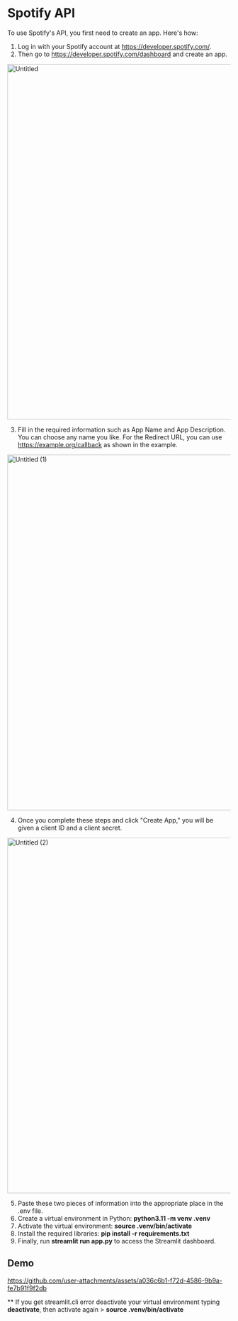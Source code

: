 
# Spotify API

To use Spotify's API, you first need to create an app. Here's how:

1. Log in with your Spotify account at https://developer.spotify.com/.
2. Then go to https://developer.spotify.com/dashboard and create an app.

<img width="800" alt="Untitled" src="https://github.com/user-attachments/assets/a9e5c003-7d13-46cd-85db-f16f87262c50">

3. Fill in the required information such as App Name and App Description. You can choose any name you like. For the Redirect URL, you can use https://example.org/callback as shown in the example.

<img width="800" alt="Untitled (1)" src="https://github.com/user-attachments/assets/5a5e09cb-0b6f-46a9-9265-f8c024f555aa">

4. Once you complete these steps and click "Create App," you will be given a client ID and a client secret.

<img width="800" alt="Untitled (2)" src="https://github.com/user-attachments/assets/0817c8bf-9a09-46a7-816b-763568535bf1">


5. Paste these two pieces of information into the appropriate place in the .env file.
6. Create a virtual environment in Python: **python3.11 -m venv .venv**
7. Activate the virtual environment: **source .venv/bin/activate**
8. Install the required libraries: **pip install -r requirements.txt**
9. Finally, run **streamlit run app.py** to access the Streamlit dashboard.

## Demo


https://github.com/user-attachments/assets/a036c6b1-f72d-4586-9b9a-fe7b91f9f2db

** If you get streamlit.cli error deactivate your virtual environment typing **deactivate**, then activate again > **source .venv/bin/activate**
